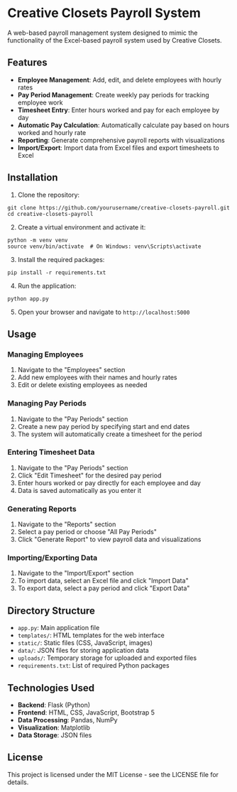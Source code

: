 # Creative Closets Payroll System

A web-based payroll management system designed to mimic the functionality of the Excel-based payroll system used by Creative Closets.

## Features

- **Employee Management**: Add, edit, and delete employees with hourly rates
- **Pay Period Management**: Create weekly pay periods for tracking employee work
- **Timesheet Entry**: Enter hours worked and pay for each employee by day
- **Automatic Pay Calculation**: Automatically calculate pay based on hours worked and hourly rate
- **Reporting**: Generate comprehensive payroll reports with visualizations
- **Import/Export**: Import data from Excel files and export timesheets to Excel

## Installation

1. Clone the repository:
```
git clone https://github.com/yourusername/creative-closets-payroll.git
cd creative-closets-payroll
```

2. Create a virtual environment and activate it:
```
python -m venv venv
source venv/bin/activate  # On Windows: venv\Scripts\activate
```

3. Install the required packages:
```
pip install -r requirements.txt
```

4. Run the application:
```
python app.py
```

5. Open your browser and navigate to `http://localhost:5000`

## Usage

### Managing Employees

1. Navigate to the "Employees" section
2. Add new employees with their names and hourly rates
3. Edit or delete existing employees as needed

### Managing Pay Periods

1. Navigate to the "Pay Periods" section
2. Create a new pay period by specifying start and end dates
3. The system will automatically create a timesheet for the period

### Entering Timesheet Data

1. Navigate to the "Pay Periods" section
2. Click "Edit Timesheet" for the desired pay period
3. Enter hours worked or pay directly for each employee and day
4. Data is saved automatically as you enter it

### Generating Reports

1. Navigate to the "Reports" section
2. Select a pay period or choose "All Pay Periods"
3. Click "Generate Report" to view payroll data and visualizations

### Importing/Exporting Data

1. Navigate to the "Import/Export" section
2. To import data, select an Excel file and click "Import Data"
3. To export data, select a pay period and click "Export Data"

## Directory Structure

- `app.py`: Main application file
- `templates/`: HTML templates for the web interface
- `static/`: Static files (CSS, JavaScript, images)
- `data/`: JSON files for storing application data
- `uploads/`: Temporary storage for uploaded and exported files
- `requirements.txt`: List of required Python packages

## Technologies Used

- **Backend**: Flask (Python)
- **Frontend**: HTML, CSS, JavaScript, Bootstrap 5
- **Data Processing**: Pandas, NumPy
- **Visualization**: Matplotlib
- **Data Storage**: JSON files

## License

This project is licensed under the MIT License - see the LICENSE file for details. 